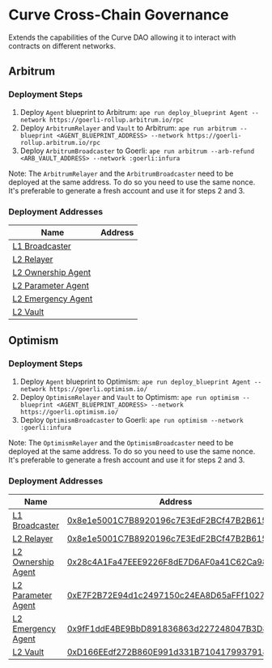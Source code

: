 # Curve Cross-Chain Governance

Extends the capabilities of the Curve DAO allowing it to interact with contracts on different networks.

## Arbitrum

### Deployment Steps

1. Deploy `Agent` blueprint to Arbitrum: `ape run deploy_blueprint Agent --network https://goerli-rollup.arbitrum.io/rpc`
2. Deploy `ArbitrumRelayer` and `Vault` to Arbitrum: `ape run arbitrum --blueprint <AGENT_BLUEPRINT_ADDRESS> --network https://goerli-rollup.arbitrum.io/rpc`
3. Deploy `ArbitrumBroadcaster` to Goerli: `ape run arbitrum --arb-refund <ARB_VAULT_ADDRESS> --network :goerli:infura`

Note: The `ArbitrumRelayer` and the `ArbitrumBroadcaster` need to be deployed at the same address. To do so you need to use the same nonce. It's
preferable to generate a fresh account and use it for steps 2 and 3.

### Deployment Addresses

| Name                                                        | Address                                                                                                                          |
| ----------------------------------------------------------- | -------------------------------------------------------------------------------------------------------------------------------- |
| [L1 Broadcaster](contracts/arbitrum/ArbitrumBroadcaster.vy) | [](https://etherscan.io/address/)            |
| [L2 Relayer](contracts/arbitrum/ArbitrumRelayer.vy)         | [](https://arbiscan.io/address/) |
| [L2 Ownership Agent](contracts/Agent.vy)                    | [](https://arbiscan.io/address/) |
| [L2 Parameter Agent](contracts/Agent.vy)                    | [](https://arbiscan.io/address/) |
| [L2 Emergency Agent](contracts/Agent.vy)                    | [](https://arbiscan.io/address/) |
| [L2 Vault](contracts/Vault.vy)                              | [](https://arbiscan.io/address/) |

## Optimism

### Deployment Steps

1. Deploy `Agent` blueprint to Optimism: `ape run deploy_blueprint Agent --network https://goerli.optimism.io/`
2. Deploy `OptimismRelayer` and `Vault` to Optimism: `ape run optimism --blueprint <AGENT_BLUEPRINT_ADDRESS> --network https://goerli.optimism.io/`
3. Deploy `OptimismBroadcaster` to Goerli: `ape run optimism --network :goerli:infura`

Note: The `OptimismRelayer` and the `OptimismBroadcaster` need to be deployed at the same address. To do so you need to use the same nonce. It's
preferable to generate a fresh account and use it for steps 2 and 3.

### Deployment Addresses

| Name                                                        | Address                                                                                                                          |
| ----------------------------------------------------------- | -------------------------------------------------------------------------------------------------------------------------------- |
| [L1 Broadcaster](contracts/optimism/OptimismBroadcaster.vy) | [0x8e1e5001C7B8920196c7E3EdF2BCf47B2B6153ff](https://etherscan.io/address/0x8e1e5001c7b8920196c7e3edf2bcf47b2b6153ff)            |
| [L2 Relayer](contracts/optimism/OptimismRelayer.vy)         | [0x8e1e5001C7B8920196c7E3EdF2BCf47B2B6153ff](https://optimistic.etherscan.io/address/0x8e1e5001c7b8920196c7e3edf2bcf47b2b6153ff) |
| [L2 Ownership Agent](contracts/Agent.vy)                    | [0x28c4A1Fa47EEE9226F8dE7D6AF0a41C62Ca98267](https://optimistic.etherscan.io/address/0x28c4A1Fa47EEE9226F8dE7D6AF0a41C62Ca98267) |
| [L2 Parameter Agent](contracts/Agent.vy)                    | [0xE7F2B72E94d1c2497150c24EA8D65aFFf1027b9b](https://optimistic.etherscan.io/address/0xE7F2B72E94d1c2497150c24EA8D65aFFf1027b9b) |
| [L2 Emergency Agent](contracts/Agent.vy)                    | [0x9fF1ddE4BE9BbD891836863d227248047B3D881b](https://optimistic.etherscan.io/address/0x9fF1ddE4BE9BbD891836863d227248047B3D881b) |
| [L2 Vault](contracts/Vault.vy)                              | [0xD166EEdf272B860E991d331B71041799379185D5](https://optimistic.etherscan.io/address/0xD166EEdf272B860E991d331B71041799379185D5) |
